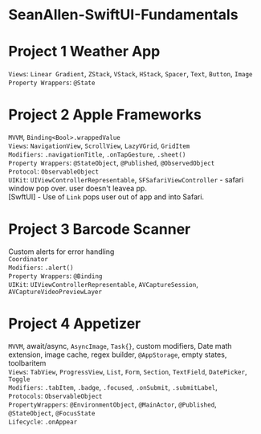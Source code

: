 # SeanAllen-SwiftUI-Fundamentals

# Project 1 Weather App
`Views`: `Linear Gradient`, `ZStack`, `VStack`, `HStack`, `Spacer`, `Text`, `Button`, `Image` <br />
`Property Wrappers`: `@State`

# Project 2 Apple Frameworks
`MVVM`, `Binding<Bool>.wrappedValue`<br />
`Views`: `NavigationView`, `ScrollView`, `LazyVGrid`, `GridItem`<br />
`Modifiers`: `.navigationTitle`, `.onTapGesture`, `.sheet()`<br />
`Property Wrappers`: `@StateObject`, `@Published`, `@ObservedObject`<br />
`Protocol`: `ObservableObject`<br />
`UIKit`: `UIViewControllerRepresentable`, `SFSafariViewController` - safari window pop over. user doesn't leavea pp.<br />
[SwftUI] - Use of `Link` pops user out of app and into Safari.

# Project 3 Barcode Scanner
Custom alerts for error handling<br />
`Coordinator`<br />
`Modifiers`: `.alert()`<br />
`Property Wrappers`: `@Binding`<br />
`UIKit`: `UIViewControllerRepresentable`, `AVCaptureSession`, `AVCaptureVideoPreviewLayer`

# Project 4 Appetizer
`MVVM`, await/async, `AsyncImage`, `Task{}`, custom modifiers, Date math extension, image cache, regex builder, `@AppStorage`, empty states, toolbaritem<br />
`Views`: `TabView`, `ProgressView`, `List`, `Form`, `Section`, `TextField`, `DatePicker`, `Toggle`<br />
`Modifiers`: `.tabItem`, `.badge`, `.focused`, `.onSubmit`, `.submitLabel`, <br />
`Protocols`: `ObservableObject`<br />
`PropertyWrappers`: `@EnvironmentObject`, `@MainActor`, `@Published`, `@StateObject`, `@FocusState`<br />
`Lifecycle`: `.onAppear`<br />

